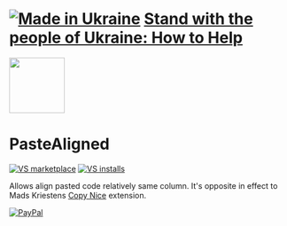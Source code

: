 # [![Made in Ukraine](https://img.shields.io/badge/made_in-ukraine-ffd700.svg?labelColor=0057b7&style=for-the-badge)](https://stand-with-ukraine.pp.ua) [Stand with the people of Ukraine: How to Help](https://stand-with-ukraine.pp.ua)

<img src="https://yevhencherkes.gallerycdn.vsassets.io/extensions/yevhencherkes/pastealigned/1.0/1687961834569/Microsoft.VisualStudio.Services.Icons.Default" width="100" height="100" />

# PasteAligned

[![VS marketplace](https://img.shields.io/visual-studio-marketplace/v/YevhenCherkes.PasteAligned.svg?label=VS%20marketplace&style=for-the-badge)](https://marketplace.visualstudio.com/items?itemName=YevhenCherkes.PasteAligned)
[![VS installs](https://img.shields.io/visual-studio-marketplace/i/YevhenCherkes.PasteAligned?label=VS%20installs&style=for-the-badge)](https://marketplace.visualstudio.com/items?itemName=YevhenCherkes.PasteAligned)

Allows align pasted code relatively same column.
It's opposite in effect to Mads Kriestens [Copy Nice](https://github.com/madskristensen/CopyNice) extension.

[![PayPal](https://img.shields.io/badge/Donate-PayPal-ffd700.svg?labelColor=0057b7&style=for-the-badge)](https://www.paypal.com/donate/?business=KXGF7CMW8Y8WJ&no_recurring=0&item_name=Help+PasteAligned+extension+become+better%21)
